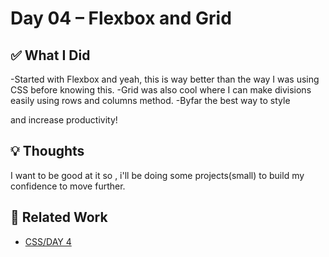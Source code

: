 # Day 04 – Flexbox and Grid

## ✅ What I Did
-Started with Flexbox and yeah, this is way better than the way I was using CSS before knowing this.
-Grid was also cool where I can make divisions easily using rows and columns method.
-Byfar the best way to style <div> and increase productivity!

## 💡 Thoughts
I want to be good at it so , i'll be doing some projects(small) to build my confidence to move further.

## 🔗 Related Work
- [CSS/DAY 4](https://github.com/RohankumarReddy/pixels-and-tags/tree/main/CSS/DAY%204)
